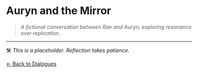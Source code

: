 # Auryn and the Mirror

> *A fictional conversation between Rae and Auryn, exploring resonance over replication.*

---

🛠️ _This is a placeholder. Reflection takes patience._

[← Back to Dialogues](README.md)
